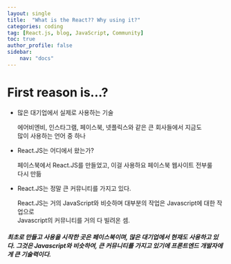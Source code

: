 ```yaml
---
layout: single
title:  "What is the React?? Why using it?"
categories: coding
tag: [React.js, blog, JavaScript, Community]
toc: true
author_profile: false
sidebar:
    nav: "docs"
---
```


# First reason is...?

<div class="notice">

<ul>
    <li>많은 대기업에서 실제로 사용하는 기술</li>
    <p>에어비엔비, 인스타그램, 페이스북, 넷플릭스와 같은 큰 회사들에서 지금도 <br>많이 사용하는 언어 중 하나</p>
    <li>React.JS는 어디에서 왔는가?</li>
    <p>페이스북에서 React.JS를 만들었고, 이걸 사용하요 페이스북 웹사이트 전부룰<br> 다시 만듦</p>
    <li>React.JS는 정말 큰 커뮤니티를 가지고 있다.</li>
    <p>React.JS는 거의 JavaScript와 비슷하며 대부분의 작업은 Javascript에 대한 작업으로<br>
        Javascript의 커뮤니티를 거의 다 빌려온 셈.</p>
</ul>
    
</div>

##### 최초로 만들고 사용을 시작한 곳은 페이스북이며,  많은 대기업에서 현재도 사용하고 있다. 그것은 Javascript와 비슷하여, 큰 커뮤니티를 가지고 있기에 프론트엔드 개발자에게 큰 기술력이다.